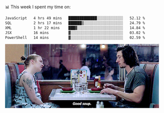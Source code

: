<!-- <div align="center">
  <h1> Hello, There! <img src="https://media.giphy.com/media/hvRJCLFzcasrR4ia7z/giphy.gif" width="25px"></h1>
</div>

<p align="center">
    <a href="https://linkedin.com/in/willgreen98" alt="LinkedIn">
	    <img src="https://img.shields.io/badge/-LinkedIn-0e76a8?style=flat-square&logo=Linkedin&logoColor=white"/></a>
    <a href="https://twitter.com/Will_Green98" alt="Tweeter">
        <img src="https://img.shields.io/badge/-Twitter-00acee?style=flat-square&logo=Twitter&logoColor=white"/></a>
</p>

<div align="center">
	<h3> Will | 👨🏻‍💻 Software Engineer | 🌏 London, UK </h3>
</div>

![](https://visitor-badge.glitch.me/badge?page_id=willgreen98.visitor-badge)

### About Me

- 🥰 Worthless Dev
- 🎓 CS Graduate with (Pending) Honours from the University of Portsmouth.
 -->
📊 This week I spent my time on:
<!--START_SECTION:waka-->
```text
JavaScript   4 hrs 49 mins   █████████████░░░░░░░░░░░░   52.12 % 
SQL          2 hrs 17 mins   ██████▒░░░░░░░░░░░░░░░░░░   24.79 % 
XML          1 hr 22 mins    ███▓░░░░░░░░░░░░░░░░░░░░░   14.84 % 
JSX          16 mins         ▓░░░░░░░░░░░░░░░░░░░░░░░░   03.02 % 
PowerShell   14 mins         ▓░░░░░░░░░░░░░░░░░░░░░░░░   02.59 % 
```
<!--END_SECTION:waka-->


![](goodSoup.gif)
